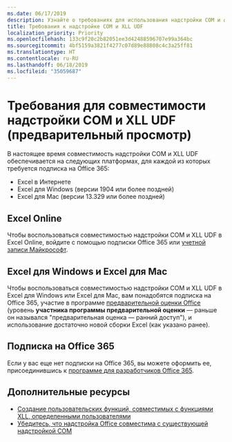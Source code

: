 ```yaml
---
ms.date: 06/17/2019
description: Узнайте о требованиях для использования надстройки COM и функций, совместимых с XLL UDF.
title: Требования к надстройке COM и XLL UDF
localization_priority: Priority
ms.openlocfilehash: 133c9f20c2b82051ee3d42488596707e99a364bc
ms.sourcegitcommit: 4bf5159a3821f4277c07d89e88808c4c3a25ff81
ms.translationtype: HT
ms.contentlocale: ru-RU
ms.lasthandoff: 06/18/2019
ms.locfileid: "35059687"
---
```

# <a name="com-add-in-and-xll-udf-compatibility-requirements-preview"></a>Требования для совместимости надстройки COM и XLL UDF (предварительный просмотр)

В настоящее время совместимость надстройки COM и XLL UDF обеспечивается на следующих платформах, для каждой из которых требуется подписка на Office 365:

- Excel в Интернете
- Excel для Windows (версии 1904 или более поздней)
- Excel для Mac (версии 13.329 или более поздней)

## <a name="excel-online"></a>Excel Online
Чтобы воспользоваться совместимостью надстройки COM и XLL UDF в Excel Online, войдите с помощью подписки Office 365 или [учетной записи Майкрософт](https://account.microsoft.com/account).

## <a name="excel-on-windows-and-excel-for-mac"></a>Excel для Windows и Excel для Mac
Чтобы воспользоваться совместимостью надстройки COM и XLL UDF в Excel для Windows или Excel для Mac, вам понадобятся подписка на Office 365, участие в программе [предварительной оценки Office](https://products.office.com/office-insider) (уровень **участника программы предварительной оценки** — раньше он назывался "предварительная оценка — ранний доступ"), и использование достаточно новой сборки Excel (как указано ранее).

## <a name="subscribe-to-office-365"></a>Подписка на Office 365
Если у вас еще нет подписки на Office 365, вы можете оформить ее, присоединившись к [программе для разработчиков Office 365](https://developer.microsoft.com/ru-RU/office/dev-program).

## <a name="see-also"></a>Дополнительные ресурсы

- [Создание пользовательских функций, совместимых с функциями XLL, определенными пользователями](make-custom-functions-compatible-with-xll-udf.md)
- [Убедитесь, что надстройка Office совместима с существующей надстройкой COM](../develop/make-office-add-in-compatible-with-existing-com-add-in.md)
